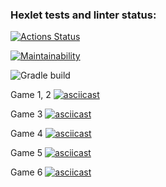 ### Hexlet tests and linter status:
[![Actions Status](https://github.com/LizaZzi/java-project-lvl1/workflows/hexlet-check/badge.svg)](https://github.com/LizaZzi/java-project-lvl1/actions)

[![Maintainability](https://api.codeclimate.com/v1/badges/e872b0594763ed597c4d/maintainability)](https://codeclimate.com/github/LizaZzi/java-project-lvl1/maintainability)

![Gradle build](https://github.com/LizaZzi/java-project-lvl1/actions/workflows/gradle-build.yml/badge.svg)

Game 1, 2
[![asciicast](https://asciinema.org/a/k4m4LvdVoG8tnd5L3Dq7q2oPq.svg)](https://asciinema.org/a/k4m4LvdVoG8tnd5L3Dq7q2oPq)

Game 3
[![asciicast](https://asciinema.org/a/mn58VLEdUAGCm14r5iYfxLmTW.svg)](https://asciinema.org/a/mn58VLEdUAGCm14r5iYfxLmTW)

Game 4
[![asciicast](https://asciinema.org/a/mtF1XuoujBHzAl0sMUwlZUfyc.svg)](https://asciinema.org/a/mtF1XuoujBHzAl0sMUwlZUfyc)

Game 5
[![asciicast](https://asciinema.org/a/xsdwoy96KasNYIRGMlQ5DkSmS.svg)](https://asciinema.org/a/xsdwoy96KasNYIRGMlQ5DkSmS)

Game 6
[![asciicast](https://asciinema.org/a/kWe3hyDY5TpAfBIOsnhJ4Mmm7.svg)](https://asciinema.org/a/kWe3hyDY5TpAfBIOsnhJ4Mmm7)